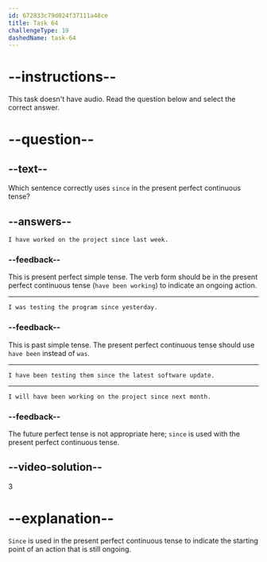 ```yaml
---
id: 672833c79d024f37111a48ce
title: Task 64
challengeType: 19
dashedName: task-64
---
```


# --instructions--

This task doesn't have audio. Read the question below and select the correct answer.

# --question--

## --text--

Which sentence correctly uses `since` in the present perfect continuous tense?

## --answers--

`I have worked on the project since last week.`

### --feedback--

This is present perfect simple tense. The verb form should be in the present perfect continuous tense (`have been working`) to indicate an ongoing action.

---

`I was testing the program since yesterday.`

### --feedback--

This is past simple tense. The present perfect continuous tense should use `have been` instead of `was`.

---

`I have been testing them since the latest software update.`

---

`I will have been working on the project since next month.`

### --feedback--

The future perfect tense is not appropriate here; `since` is used with the present perfect continuous tense.

## --video-solution--

3

# --explanation--

`Since` is used in the present perfect continuous tense to indicate the starting point of an action that is still ongoing.
